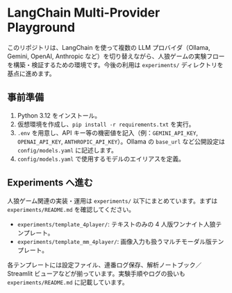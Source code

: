 # LangChain Multi-Provider Playground

このリポジトリは、LangChain を使って複数の LLM プロバイダ（Ollama, Gemini, OpenAI, Anthropic など）を切り替えながら、人狼ゲームの実験フローを構築・検証するための環境です。今後の利用は `experiments/` ディレクトリを基点に進めます。

## 事前準備
1. Python 3.12 をインストール。
2. 仮想環境を作成し、`pip install -r requirements.txt` を実行。
3. `.env` を用意し、API キー等の機密値を記入（例：`GEMINI_API_KEY`, `OPENAI_API_KEY`, `ANTHROPIC_API_KEY`）。Ollama の `base_url` など公開設定は `config/models.yaml` に記述します。
4. `config/models.yaml` で使用するモデルのエイリアスを定義。

## Experiments へ進む
人狼ゲーム関連の実装・運用は `experiments/` 以下にまとめています。まずは `experiments/README.md` を確認してください。

- `experiments/template_4player/`: テキストのみの 4 人版ワンナイト人狼テンプレート。
- `experiments/template_mm_4player/`: 画像入力も扱うマルチモーダル版テンプレート。

各テンプレートには設定ファイル、連番ログ保存、解析ノートブック／Streamlit ビューアなどが揃っています。実験手順やログの扱いも `experiments/README.md` に記載しています。
